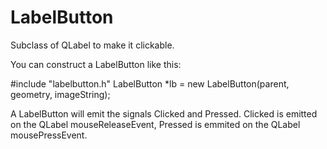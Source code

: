 LabelButton
===========

Subclass of QLabel to make it clickable.

You can construct a LabelButton like this:

#include "labelbutton.h"
LabelButton *lb = new LabelButton(parent, geometry, imageString);

A LabelButton will emit the signals Clicked and Pressed.  Clicked is emitted on the QLabel mouseReleaseEvent, Pressed is emmited on the QLabel mousePressEvent.
